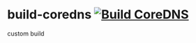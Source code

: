 # build-coredns [![Build CoreDNS](https://github.com/minosss/build-coredns/actions/workflows/build.yml/badge.svg)](https://github.com/minosss/build-coredns/actions/workflows/build.yml)

custom build
